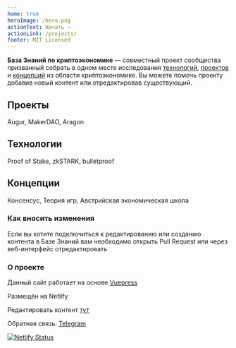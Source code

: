 ```yaml
---
home: true
heroImage: /hero.png
actionText: Начать →
actionLink: /projects/
footer: MIT Licensed
---
```


**База Знаний по криптоэкономике** — совместный проект сообщества призванный собрать в одном месте исследования [технологий](/tech), [проектов](/projects) и [концепций](/concepts) из области криптоэкономике. Вы можете помочь проекту добавив новый контент или отредактировав существующий.

<div style="text-align: center">
  <Bit/>
</div>

<div class="features">
  <div class="feature">
    <h2>Проекты</h2>
    <p>Augur, MakerDAO, Aragon</p>
  </div>
  <div class="feature">
    <h2>Технологии</h2>
    <p>Proof of Stake, zkSTARK, bulletproof</p>
  </div>
  <div class="feature">
    <h2>Концепции</h2>
    <p>Консенсус, Теория игр, Австрийская экономическая школа</p>
  </div>
</div>

### Как вносить изменения

Если вы хотите подключиться к редактированию или созданию контента в Базе Знаний вам необходимо открыть Pull Request или через веб-интерфейс отредактировать 

### О проекте

Данный сайт работает на основе [Vuepress](https://github.com/vuejs/vuepress)

Размещён на Netlify

Редактировать контент [тут](https://github.com/Gerstep/cryptoeconomics/tree/master/docs)

Обратная связь: [Telegram](http://t-do.ru/cryptoeconru)

[![Netlify Status](https://api.netlify.com/api/v1/badges/1ce871ea-5f65-4587-b9fa-19937b3fd73d/deploy-status)](https://app.netlify.com/sites/cryptoecon-database/deploys)
